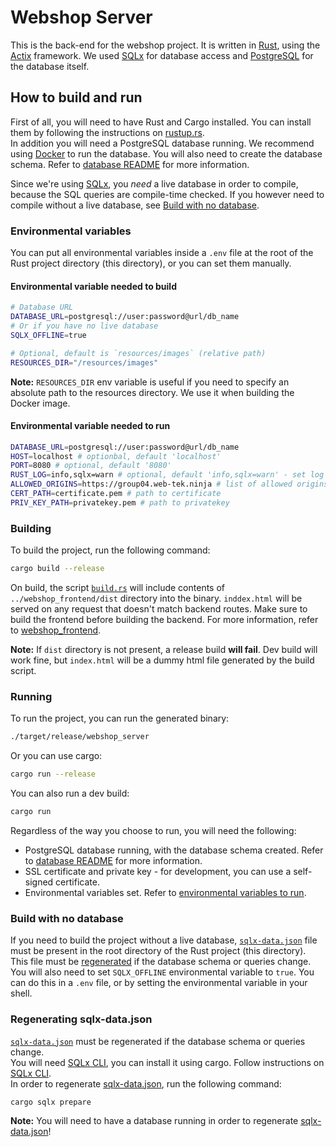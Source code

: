 # Webshop Server
This is the back-end for the webshop project. It is written in [Rust](https://www.rust-lang.org/), using the [Actix](https://actix.rs/) framework. We used [SQLx](https://crates.io/crates/sqlx) for database access and [PostgreSQL](https://www.postgresql.org/) for the database itself.

## How to build and run
First of all, you will need to have Rust and Cargo installed. You can install them by following the instructions on [rustup.rs](https://rustup.rs/).  
In addition you will need a PostgreSQL database running. We recommend using [Docker](https://docs.docker.com/get-docker/) to run the database. You will also need to create the database schema. Refer to [database README](../database/README.md) for more information.


Since we're using [SQLx](https://crates.io/crates/sqlx), you *need* a live database in order to compile, because the SQL queries are compile-time checked. If you however need to compile without a live database, see [Build with no database](#build-with-no-database).

### Environmental variables
You can put all environmental variables inside a `.env` file at the root of the Rust project directory (this directory), or you can set them manually.  

#### Environmental variable needed to build
```bash
# Database URL
DATABASE_URL=postgresql://user:password@url/db_name
# Or if you have no live database
SQLX_OFFLINE=true

# Optional, default is `resources/images` (relative path)
RESOURCES_DIR="/resources/images"
```
**Note:** `RESOURCES_DIR` env variable is useful if you need to specify an absolute path to the resources directory. We use it when building the Docker image.
#### Environmental variable needed to run
```bash
DATABASE_URL=postgresql://user:password@url/db_name
HOST=localhost # optionbal, default 'localhost'
PORT=8080 # optional, default '8080'
RUST_LOG=info,sqlx=warn # optional, default 'info,sqlx=warn' - set log level
ALLOWED_ORIGINS=https://group04.web-tek.ninja # list of allowed origins, separated with `,`
CERT_PATH=certificate.pem # path to certificate
PRIV_KEY_PATH=privatekey.pem # path to privatekey
```

### Building
To build the project, run the following command:
```bash
cargo build --release
```
On build, the script [`build.rs`](./build.rs) will include contents of `../webshop_frontend/dist` directory into the binary. `inddex.html` will be served on any request that doesn't match backend routes. Make sure to build the frontend before building the backend. For more information, refer to [webshop_frontend](../webshop_frontend/README.md).  

**Note:** If `dist` directory is not present, a release build **will fail**. Dev build will work fine, but `index.html` will be a dummy html file generated by the build script.

### Running
To run the project, you can run the generated binary:
```bash
./target/release/webshop_server
```
Or you can use cargo:
```bash
cargo run --release
```
You can also run a dev build:
```bash
cargo run
```
Regardless of the way you choose to run, you will need the following:
- PostgreSQL database running, with the database schema created. Refer to [database README](../database/README.md) for more information.
- SSL certificate and private key - for development, you can use a self-signed certificate.
- Environmental variables set. Refer to [environmental variables to run](#environmental-variable-needed-to-run).

### Build with no database
If you need to build the project without a live database, [`sqlx-data.json`](./sqlx-data.json) file must be present in the root directory of the Rust project (this directory). This file must be [regenerated](#regenerating-sqlx-datajson) if the database schema or queries change. You will also need to set `SQLX_OFFLINE` environmental variable to `true`. You can do this in a `.env` file, or by setting the environmental variable in your shell.

### Regenerating sqlx-data.json
[`sqlx-data.json`](./sqlx-data.json) must be regenerated if the database schema or queries change.  
You will need [SQLx CLI](https://github.com/launchbadge/sqlx/blob/main/sqlx-cli/README.md), you can install it using cargo. Follow instructions on [SQLx CLI](https://github.com/launchbadge/sqlx/blob/main/sqlx-cli/README.md#install).  
In order to regenerate [sqlx-data.json](./sqlx-data.json), run the following command:
```bash
cargo sqlx prepare
```
**Note:** You will need to have a database running in order to regenerate [sqlx-data.json](./sqlx-data.json)!